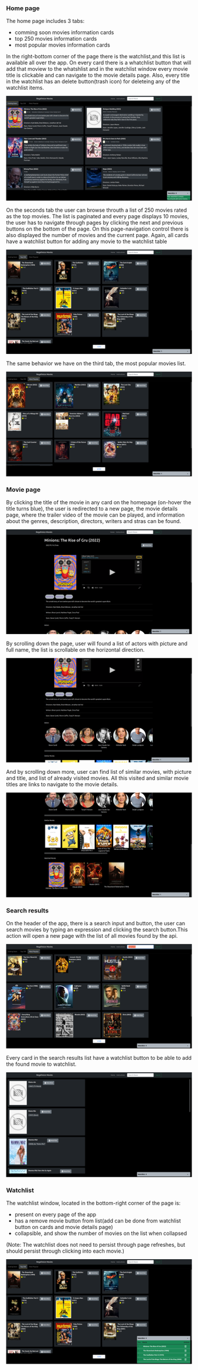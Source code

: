 
### Home page
The home page includes 3 tabs:
- comming soon movies information cards
- top 250 movies information cards
- most popular movies information cards

In the right-bottom corner of the page there is the watchlist,and this list is available all over the app.
On every card there is a whatchlist button that will add that moview to the whatshlist and in the watchlist window every movie title is clickable and can navigate to the movie details page. Also, every title in the watchlist has an delete button(trash icon) for deleteing any of the watchlist items.

![Screenshot of homepage](/screenshots/homepage.png?raw=true)

On the seconds tab the user can browse throuth a list of 250 movies rated as the top movies.
The list is paginated and every page displays 10 movies, the user has to navigate through pages by clicking the next and previous 
buttons on the bottom of the page. On this page-navigation control there is also displayed the number of movies and the current page.
Again, all cards have a watchlist button for adding any movie to the watchlist table

![Screenshot of homepage](/screenshots/homepage-top250.png?raw=true)

The same behavior we have on the third tab, the most popular movies list.

![Screenshot of homepage](/screenshots/homepage-mostPopular.png?raw=true)

### Movie page
By clicking the title of the movie in any card on the homepage (on-hover the title turns blue), the user is redirected to a new page,
the movie details page, where the trailer video of the movie can be played, and information about the genres, description, directors, writers and stras can be found.

![Screenshot of movie page](/screenshots/moviepage1.png?raw=true)

By scrolling down the page, user will found a list of actors with picture and full name, the list is scrollable on the horizontal direction.

![Screenshot of movie page](/screenshots/moviepage2.png?raw=true)

And by scrolling down more, user can find list of similar movies, with picture and title, and list of already visited movies.
All this visited and similar movie titles are links to navigate to the movie details.

![Screenshot of movie page](/screenshots/moviepage3.png?raw=true)

### Search results
On the header of the app, there is a search input and button, the user can search movies by typing an expression and clicking the search button.This action will open a new page with the list of all movies found by the api.

![Screenshot of search](/screenshots/search-input.png?raw=true)

Every card in the search results list have a watchlist button to be able to add the found movie to watchlist.

![Screenshot of search](/screenshots/search-results.png?raw=true)

### Watchlist
The watchlist window, located in the bottom-right corner of the page is:
- present on every page of the app
- has a remove movie button from list(add can be done from watchlist button on cards and movie details page)
- collapsible, and show the number of movies on the list when collapsed

(Note: The watchlist does not need to persist through page refreshes, but should persist through clicking into each movie.)

![Screenshot with populated watchlist](/screenshots/populated-watchlist.png?raw=true)
